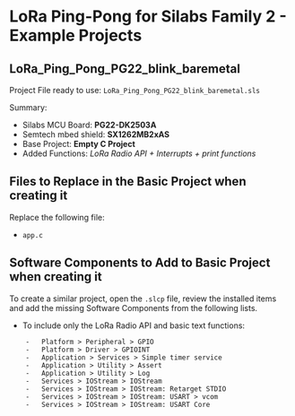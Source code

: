 
# LoRa Ping-Pong for Silabs Family 2 - Example Projects

## LoRa_Ping_Pong_PG22_blink_baremetal

Project File ready to use: `LoRa_Ping_Pong_PG22_blink_baremetal.sls`

Summary:
-	Silabs MCU Board: **PG22-DK2503A**
-	Semtech mbed shield: **SX1262MB2xAS**
-	Base Project: **Empty C Project**
-	Added Functions: *LoRa Radio API + Interrupts + print functions*

## Files to Replace in the Basic Project when creating it

Replace the following file:
-	`app.c`

## Software Components to Add to Basic Project when creating it

To create a similar project, open the `.slcp` file, review the installed items and add the missing Software Components from the following lists.

-	To include only the LoRa Radio API and basic text functions:
```
	-	Platform > Peripheral > GPIO
	-	Platform > Driver > GPIOINT
	-	Application > Services > Simple timer service
	-	Application > Utility > Assert
	-	Application > Utility > Log
	-	Services > IOStream > IOStream
	-	Services > IOStream > IOStream: Retarget STDIO
	-	Services > IOStream > IOStream: USART > vcom
	-	Services > IOStream > IOStream: USART Core
```
